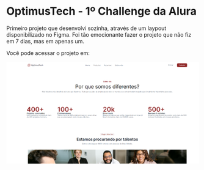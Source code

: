 # OptimusTech - 1º Challenge da Alura

Primeiro projeto que desenvolvi sozinha, através de um laypout disponibilizado no Figma. Foi tão emocionante fazer o projeto que não fiz em 7 dias, mas em apenas um.

Você pode acessar o projeto em: 

![](/img/Imagem%20-%20challenge.png#vitrinedev)
